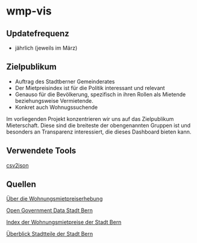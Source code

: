 # wmp-vis


## Updatefrequenz 
- jährlich (jeweils im März)

## Zielpublikum 
- Auftrag des Stadtberner Gemeinderates
- Der Mietpreisindex ist für die Politik interessant und relevant
- Genauso für die Bevölkerung, spezifisch in ihren Rollen als Mietende beziehungsweise Vermietende.
- Konkret auch Wohnugssuchende

Im vorliegenden Projekt konzentrieren wir uns auf das Zielpublikum Mieterschaft. Diese sind die breiteste der obengenannten Gruppen ist und besonders an Transparenz interessiert, die dieses Dashboard bieten kann.


## Verwendete Tools

[csv2json](https://csvjson.com/csv2json)

## Quellen
[Über die Wohnungsmietpreiserhebung](https://www.bern.ch/politik-und-verwaltung/stadtverwaltung/prd/abteilung-aussenbeziehungen-und-statistik/statistik-stadt-bern/wohnungsmietpreiserhebung)

[Open Government Data Stadt Bern](https://www.bern.ch/open-government-data-ogd/ideen-fuer-dienstleistungen)

[Index der Wohnungsmietpreise der Stadt Bern](https://www.bern.ch/themen/stadt-recht-und-politik/bern-in-zahlen/katost/05pre/05pre-xls#mietpreise)

[Überblick Stadtteile der Stadt Bern](https://www.bern.ch/themen/stadt-recht-und-politik/bern-in-zahlen/katost/stasta)
